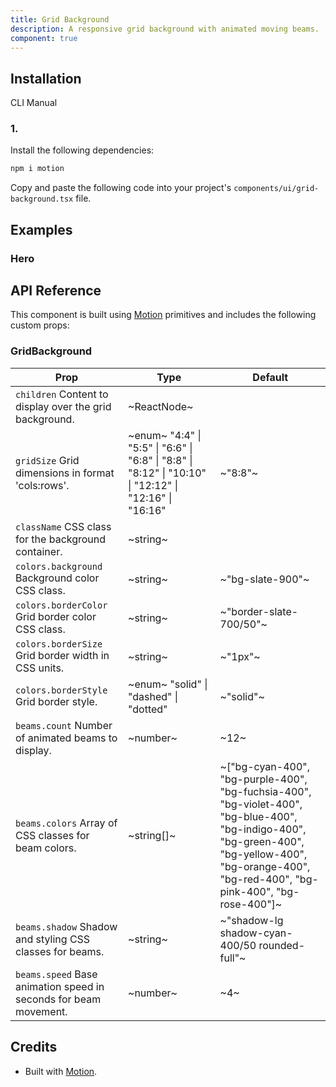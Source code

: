 ```yaml
---
title: Grid Background
description: A responsive grid background with animated moving beams.
component: true
---
```


## Installation

  CLI
  Manual

### 1. 
Install the following dependencies:

```bash
npm i motion
```

Copy and paste the following code into your project's `components/ui/grid-background.tsx` file.

## Examples

### Hero

## API Reference

This component is built using [Motion](https://motion.dev/) primitives and includes the following custom props:

### GridBackground

| **Prop**                                                                                    | **Type**                                                                                                                            | **Default**                                                                                                                                                                                         |
| ------------------------------------------------------------------------------------------- | ----------------------------------------------------------------------------------------------------------------------------------- | --------------------------------------------------------------------------------------------------------------------------------------------------------------------------------------------------- |
| `children` Content to display over the grid background.          | ~ReactNode~                                                                                                                         |                                                                                                                                                                                                |
| `gridSize` Grid dimensions in format 'cols:rows'.                | ~enum~  "4:4" \| "5:5" \| "6:6" \| "6:8" \| "8:8" \| "8:12" \| "10:10" \| "12:12" \| "12:16" \| "16:16"  | ~"8:8"~                                                                                                                                                                                             |
| `className` CSS class for the background container.              | ~string~                                                                                                                            |                                                                                                                                                                                                |
| `colors.background` Background color CSS class.                  | ~string~                                                                                                                            | ~"bg-slate-900"~                                                                                                                                                                                    |
| `colors.borderColor` Grid border color CSS class.                | ~string~                                                                                                                            | ~"border-slate-700/50"~                                                                                                                                                                             |
| `colors.borderSize` Grid border width in CSS units.              | ~string~                                                                                                                            | ~"1px"~                                                                                                                                                                                             |
| `colors.borderStyle` Grid border style.                          | ~enum~  "solid" \| "dashed" \| "dotted"                                                                  | ~"solid"~                                                                                                                                                                                           |
| `beams.count` Number of animated beams to display.               | ~number~                                                                                                                            | ~12~                                                                                                                                                                                                |
| `beams.colors` Array of CSS classes for beam colors.             | ~string[]~                                                                                                                          | ~["bg-cyan-400", "bg-purple-400", "bg-fuchsia-400", "bg-violet-400", "bg-blue-400", "bg-indigo-400", "bg-green-400", "bg-yellow-400", "bg-orange-400", "bg-red-400", "bg-pink-400", "bg-rose-400"]~ |
| `beams.shadow` Shadow and styling CSS classes for beams.         | ~string~                                                                                                                            | ~"shadow-lg shadow-cyan-400/50 rounded-full"~                                                                                                                                                       |
| `beams.speed` Base animation speed in seconds for beam movement. | ~number~                                                                                                                            | ~4~                                                                                                                                                                                                 |

## Credits

- Built with [Motion](https://motion.dev/).